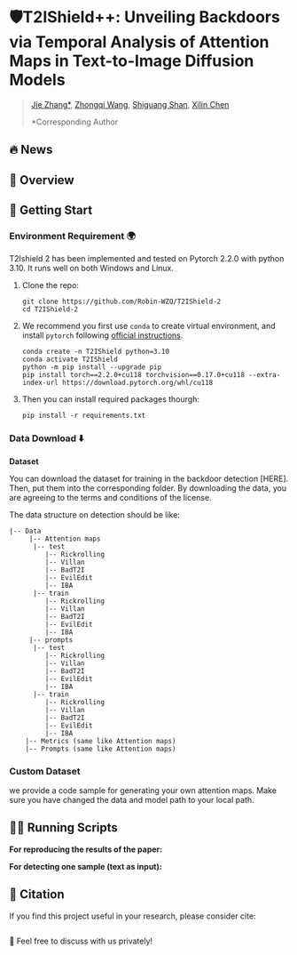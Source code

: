 # 🛡️T2IShield++: Unveiling Backdoors via Temporal Analysis of Attention Maps in Text-to-Image Diffusion Models

> [Jie Zhang*](https://scholar.google.com.hk/citations?user=hJAhF0sAAAAJ&hl=zh-CN), [Zhongqi Wang](https://scholar.google.com.hk/citations?hl=zh-CN&user=Gi1brbgAAAAJ), [Shiguang Shan](https://scholar.google.com.hk/citations?hl=zh-CN&user=Vkzd7MIAAAAJ), [Xilin Chen](https://scholar.google.com.hk/citations?hl=zh-CN&user=vVx2v20AAAAJ)
>
> *Corresponding Author

## 🔥 News


## 👀 Overview

## 🧭 Getting Start

### Environment Requirement 🌍

T2Ishield 2 has been implemented and tested on Pytorch 2.2.0 with python 3.10. It runs well on both Windows and Linux.

1. Clone the repo:

   ```
   git clone https://github.com/Robin-WZQ/T2IShield-2
   cd T2IShield-2
   ```

2. We recommend you first use `conda` to create virtual environment, and install `pytorch` following [official instructions](https://pytorch.org/).

   ```
   conda create -n T2IShield python=3.10
   conda activate T2IShield
   python -m pip install --upgrade pip
   pip install torch==2.2.0+cu118 torchvision==0.17.0+cu118 --extra-index-url https://download.pytorch.org/whl/cu118
   ```

3. Then you can install required packages thourgh:

   ```
   pip install -r requirements.txt
   ```

### Data Download ⬇️

**Dataset**

You can download the dataset for training in the backdoor detection [HERE]. Then, put them into the corresponding folder. By downloading the data, you are agreeing to the terms and conditions of the license. 

The data structure on detection should be like:

```
|-- Data
     |-- Attention maps
      |-- test
         |-- Rickrolling
         |-- Villan
         |-- BadT2I
         |-- EvilEdit
         |-- IBA
      |-- train
         |-- Rickrolling
         |-- Villan
         |-- BadT2I
         |-- EvilEdit
         |-- IBA
     |-- prompts
      |-- test
         |-- Rickrolling
         |-- Villan
         |-- BadT2I
         |-- EvilEdit
         |-- IBA
      |-- train
         |-- Rickrolling
         |-- Villan
         |-- BadT2I
         |-- EvilEdit
         |-- IBA
    |-- Metrics (same like Attention maps)
    |-- Prompts (same like Attention maps)
```

### Custom Dataset
we provide a code sample for generating your own attention maps. Make sure you have changed the data and model path to your local path.

## 🏃🏼 Running Scripts

**For reproducing the results of the paper:**

**For detecting one sample (text as input):**

## 📄 Citation

If you find this project useful in your research, please consider cite:
```

```

🤝 Feel free to discuss with us privately!
